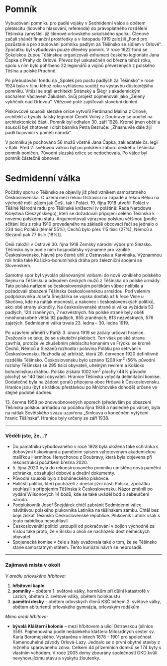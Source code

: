 # Pomník

Vybudování pomníku pro padlé vojáky v Sedmidenní válce a obětem plebiscitu (lidového hlasování, referenda) do právoplatného rozdělení Těšínska zamýšleli již členové orlovského sokolského spolku. Členové začali shánět finanční prostředky a v listopadu 1919 založili „Fond pro pozůstalé a pro zbudování pomníku padlým za Těšínsko se sídlem v Orlové“. Zpočátku byl vybudován pouze dřevěný pomník. V roce 1922 fond se Sokolskou župou Těšínskou organizovali exhumaci českého legionáře Jana Čapka z Prahy do Orlové. Převoz byl uskutečněn od března téhož roku, spolu s ním bylo pohřbeno 22 legionářů a vojínů převezených z polského Těšína a polské Pruchné.

Po přebudování fondu na „Spolek pro poctu padlých za Těšínsko“ v roce 1924 byla v říjnu téhož roku vyhlášena soutěž na výstavbu důstojnějšího pomníku. Vítězi se stali architekti Stránský a Šlégr s akademickým sochařem Václavem Žaludem. Svůj projekt pojmenovali jako „Zelený vykřičník nad Orlovou“. Vítězové poté zajišťovali stavební dohled.

Pískovcové sousoší slezské orlice vytvořil Ferdinand Malina z Orlové, architekt a bývalý italský legionář Čeněk Volný z Doubravy se podílel na architektonické části. Pomník byl odhalen 30. září 1928. Kromě jmen obětí a sousoší byl zhotoven i citát básníka Petra Bezruče: „Zhasnuvše dále žijí padlí bojovníci v paměti národa“.

V pomníku je pochováno 56 mužů včetně Jana Čapka, zakladatele čs. legií v Itálii. Před 2. světovou válkou byl po polském záboru českého Těšínska pomník poničen. Původní slezská orlice se nedochovala. Po válce byl pomník částečně obnoven.

# Sedmidenní válka

Počátky sporu o Těšínsko se objevily již před vznikem samostatného Československa. O území mezi řekou Ostravicí na západě a řekou Bělou na východě měli zájem jak Češi, tak i Poláci. 19. října 1918 utvořili Poláci v Těšíně Národní radu pro Těšínské knížectví (v polštině: Rada Narodowa Kśięstwa Cieszyńskiego), kteří se dožadovali připojení celého Těšínska k novému polskému státu. Argumentovali výraznou polskou většinou [podle sčítání lidu z roku 1910 provedeného na základě obcovací řeči se jednalo o 234 tisíc Poláků (téměř 55%), Čechů bylo přes 115 tisíc (27%), Němců a Slezanů pak 77 tisíc (18%)].

Češi založili v Ostravě 30. října 1918 Zemský národní výbor pro Slezsko. Těšínsko bylo podle nich hospodářsky významné pro vzniklé Československo, hlavně pro černé uhlí z Ostravska a Karvinska. Významnou roli hrála také Košicko-bohumínská dráha pro železniční spojení se Slovenskem.

Samotný spor byl vyvolán plánovanými volbami do nově vzniklého polského Sejmu na Těšínsku a odvodem českých mužů z Těšínska do polské armády. Tato polská nařízení se československým politikům vůbec nelíbila a požadovali obsazení Těšínska československou armádou. Pod velením podplukovníka Josefa Šnejdárka se vojska dostala až k řece Visle u Skočova, kde na nátlak mocností, a nakonec i československých politiků, akci obě strany ukončily. Na československé straně si válka vyžádala 53 padlých, 124 zraněných, 7 nezvěstných. Na polské straně byly oběti mnohonásobně větší: 92 padlých, 855 zraněných, 813 nezvěstných, 576 zajatých. Sedmidenní válka trvala 23. ledna – 30. ledna 1919.

Po uzavření příměří v Paříži 3. února 1919 se začaly určovat hranice. Zvažovalo se také, že se uskuteční plebiscit. Ten však polská strana zavrhla, protože ve zkušebním plebiscitu konaném ve Frýdku se kromě Čechů, Němců a Slezanů rozhodla i polovina Poláku pro setrvání v Československu. Rozhodla až arbitráž, která 28. července 1920 definitivně rozdělila Těšínsko. Československu bylo uznáno 1208 km<sup>2</sup> (56% původní rozlohy Těšínska) se 295 tisíci obyvateli, uhelným revírem a Košicko bohumínskou dráhou. Polsko získalo 1002 km<sup>2</sup> plochy (44% původní plochy) se 140 tisíci obyvateli. Hranice Těšínska vytyčila delimitační komise. Dodatečně byla na žádost goralů připojena obec Hrčava k Československu. Hranice jsou (byť s krátkou přestávkou po Mnichovské dohodě) určené ve stejné podobě dodnes.

13\. června 1958 po znovuobnovených sporech (především po obsazení Těšínska polskou armádou na počátku října 1938 a následně po válce), byla na nátlak Sovětského svazu uzavřena „Smlouva o konečném vytýčení hranic Těšínska“. Hranice byly určeny ze září 1938.

---

### Věděli jste, že...?

- Do památníku vybudovaného v roce 1928 byla uložena také schránka s dobovými tiskovinami a pamětním spisem vyhotoveným akademickou malířkou Hermínou Henychovou z Doubravy, která byla objevena při rekonstrukci počátkem března 2020.
- 5\. října 2020 byla do rekonstruovaného pomníku umístěna nová pamětní schránka, obsahující dobové a dnešní dokumenty.
- Původní sousoší bylo z boháneckého pískovce.
- Haličští politici, kteří pocházeli z dnešní jižní části Polska, zpočátku souhlasili s připojením Těšínska k Československu. Názor změnili po vydání Wilsonových 14 bodů, kde se také uváděl bod o sebeurčení národa.
- Podplukovník Josef Šnejdárek chtěl zabránit Sedmidenní válce návštěvou polského plukovníka Latinika na těšínském zámku. Chtěl bez boje získat Těšínsko Československé republice. Plukovník Latinik však s touto nabídkou nesouhlasil.
- Českoslovenští politici ustoupili od pokračování v bojích východně za Vislou také proto, že v Bílsku a okolí se nacházelo dost německých obyvatel.
- Spojenecká komise v čele s Italy uvažovala také o tom, že se Těšínsko stane samostatným státem. Tento kuriózní návrh se neprosadil.

---

### Zajímavá místa v okolí

_V areálu orlovského hřbitova:_

1. **hřbitovní kaple**
2. **pomníky** – obětem 1. světové války, horníkům při důlní katastrofě v Lazích, obětem 2. světové války, obětem holokaustu
3. **pamětní desky** – obětem orlovských členů KSČ během 2. světové války, obětem abiturientů orlovského gymnázia, orlovským rodákům

_Mimo areál hřbitova:_

- **bývalá Klášterní kolonie** – mezi hřbitovem a ulicí Ostravskou (silnice I/59). Pojmenována podle nedalekého kláštera Milosrdných sester sv. Karla Boromejského. Vystavěna v letech 1878 – 1901 pro společnost Kamenouhelné závody Orlová-Lazy. Jednalo se o první obytné stavby z režného spárovaného zdiva. Celkem 44 přízemních domků se 174 byty s vlastním vchodem. V roce 2005 domy zbourány společností OKD kvůli nevyhovujícímu stavu a výskytu žloutenky.
